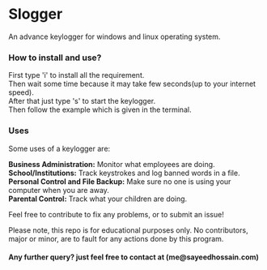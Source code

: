 # Slogger
An advance keylogger for windows and linux operating system.

<h3>How to install and use?</h3>

First type 'i' to install all the requirement.<br>
Then wait some time because it may take few seconds(up to your internet speed).<br>
After that just type 's' to start the keylogger.<br>
Then follow the example which is given in the terminal.


<h3>Uses</h3>

Some uses of a keylogger are:<br>

<b>Business Administration:</b> Monitor what employees are doing.<br>
<b>School/Institutions:</b> Track keystrokes and log banned words in a file.<br>
<b>Personal Control and File Backup:</b> Make sure no one is using your computer when you are away.<br>
<b>Parental Control:</b> Track what your children are doing.<br>

Feel free to contribute to fix any problems, or to submit an issue!

Please note, this repo is for educational purposes only. No contributors, major or minor, are to fault for any actions done by this program.

<h4>Any further query? just feel free to contact at (me@sayeedhossain.com) </h4>
